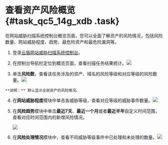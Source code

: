 # 查看资产风险概览 {#task_qc5_14g_xdb .task}

在网站威胁扫描系统控制台概览页面，您可以全面了解资产的风险情况，包括风险数量、网站威胁程度、趋势、最危险资产和最危险漏洞等。

1.  登录[云盾网站威胁扫描系统控制台](https://yundun.console.aliyun.com/?p=avds)。 
2.  在控制台导航栏定位到概览页面，查看扫描任务结果统计。![](http://static-aliyun-doc.oss-cn-hangzhou.aliyuncs.com/assets/img/13736/154909223513604_zh-CN.png)

 
3.   单击**风险数**，查看该任务涉及的资产、域名的风险等级和对应等级的风险数量。![](http://static-aliyun-doc.oss-cn-hangzhou.aliyuncs.com/assets/img/13736/154909223512723_zh-CN.png)

 

    **说明：** 默认显示全部资产的风险情况。

4.   在**网站威胁程度**模块中单击各威胁等级，查看对应等级的威胁事件数量。![](http://static-aliyun-doc.oss-cn-hangzhou.aliyuncs.com/assets/img/13736/154909223512726_zh-CN.png)

 
5.  在**风险趋势**模块中单击**最近7天**、**最近一个月**或者**最近半年**自定义时间范围，查看对应时间范围内的新增风险情况。 

    ![](http://static-aliyun-doc.oss-cn-hangzhou.aliyuncs.com/assets/img/13736/154909223512728_zh-CN.png)

6.   在**风险处理情况**模块中，查看不同威胁等级事件中已处理和未处理的数量。![](http://static-aliyun-doc.oss-cn-hangzhou.aliyuncs.com/assets/img/13736/154909223512729_zh-CN.png)

 

